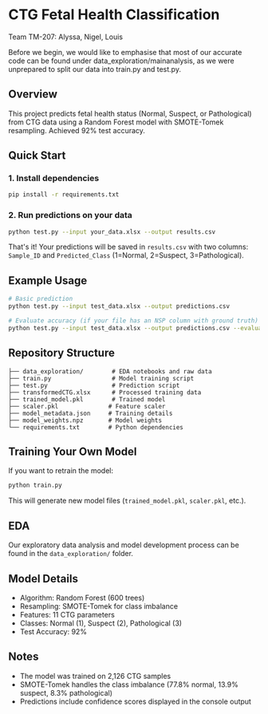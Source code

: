 # CTG Fetal Health Classification

Team TM-207: Alyssa, Nigel, Louis

Before we begin, we would like to emphasise that most of our accurate code can be found under data_exploration/mainanalysis, as we were unprepared to split our data into train.py and test.py.
## Overview

This project predicts fetal health status (Normal, Suspect, or Pathological) from CTG data using a Random Forest model with SMOTE-Tomek resampling. Achieved 92% test accuracy.

## Quick Start

### 1. Install dependencies

```bash
pip install -r requirements.txt
```

### 2. Run predictions on your data

```bash
python test.py --input your_data.xlsx --output results.csv
```

That's it! Your predictions will be saved in `results.csv` with two columns: `Sample_ID` and `Predicted_Class` (1=Normal, 2=Suspect, 3=Pathological).

## Example Usage

```bash
# Basic prediction
python test.py --input test_data.xlsx --output predictions.csv

# Evaluate accuracy (if your file has an NSP column with ground truth)
python test.py --input test_data.xlsx --output predictions.csv --evaluate
```

## Repository Structure

```
├── data_exploration/        # EDA notebooks and raw data
├── train.py                 # Model training script
├── test.py                  # Prediction script
├── transformedCTG.xlsx      # Processed training data
├── trained_model.pkl        # Trained model
├── scaler.pkl              # Feature scaler
├── model_metadata.json     # Training details
├── model_weights.npz       # Model weights
└── requirements.txt        # Python dependencies
```

## Training Your Own Model

If you want to retrain the model:

```bash
python train.py
```

This will generate new model files (`trained_model.pkl`, `scaler.pkl`, etc.).

## EDA

Our exploratory data analysis and model development process can be found in the `data_exploration/` folder.

## Model Details

- Algorithm: Random Forest (600 trees)
- Resampling: SMOTE-Tomek for class imbalance
- Features: 11 CTG parameters
- Classes: Normal (1), Suspect (2), Pathological (3)
- Test Accuracy: 92%

## Notes

- The model was trained on 2,126 CTG samples
- SMOTE-Tomek handles the class imbalance (77.8% normal, 13.9% suspect, 8.3% pathological)
- Predictions include confidence scores displayed in the console output
